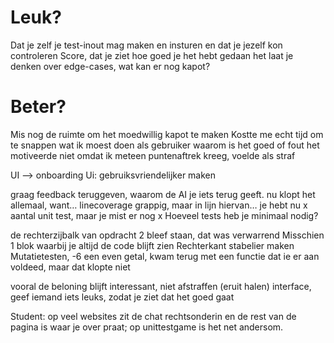 # Leuk?

Dat je zelf je test-inout mag maken en insturen en dat je jezelf kon controleren
Score, dat je ziet hoe goed je het hebt gedaan
het laat je denken over edge-cases, wat kan er nog kapot?

# Beter?

Mis nog de ruimte om het moedwillig kapot te maken
Kostte me echt tijd om te snappen wat ik moest doen als gebruiker
waarom is het goed of fout
het motiveerde niet omdat ik meteen puntenaftrek kreeg, voelde als straf

UI --> onboarding
Ui: gebruiksvriendelijker maken

graag feedback teruggeven, waarom de AI je iets terug geeft.
nu klopt het allemaal, want…
linecoverage grappig, maar in lijn hiervan… je hebt nu x aantal unit test, maar je mist er nog x
Hoeveel tests heb je minimaal nodig?

de rechterzijbalk van opdracht 2 bleef staan, dat was verwarrend
Misschien 1 blok waarbij je altijd de code blijft zien
Rechterkant stabelier maken
Mutatietesten, -6 een even getal, kwam terug met een functie dat ie er aan voldeed, maar dat klopte niet

vooral de beloning blijft interessant, niet afstraffen (eruit halen)
interface, geef iemand iets leuks, zodat je ziet dat het goed gaat

Student: op veel websites zit de chat rechtsonderin en de rest van de pagina is waar je over praat; op unittestgame is het net andersom.
